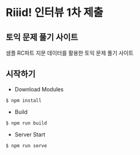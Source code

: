 # Riiid! 인터뷰 1차 제출

## 토익 문제 풀기 사이트
샘플 RC파트 지문 데이터를 활용한 토익 문제 풀기 사이트

## 시작하기

- Download Modules
```
$ npm install
```

- Build
```
$ npm run build
```

- Server Start
```
$ npm run serve
```